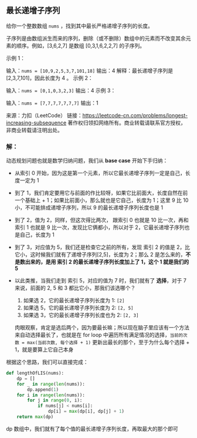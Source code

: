 ## 最长递增子序列

给你一个整数数组 `nums` ，找到其中最长严格递增子序列的长度。

子序列是由数组派生而来的序列，删除（或不删除）数组中的元素而不改变其余元素的顺序。例如，[3,6,2,7] 是数组 [0,3,1,6,2,2,7] 的子序列。

示例 1：

输入：`nums = [10,9,2,5,3,7,101,18]`
输出：4
解释：最长递增子序列是 [2,3,7,101]，因此长度为 4 。
示例 2：

输入：`nums = [0,1,0,3,2,3]`
输出：4
示例 3：

输入：`nums = [7,7,7,7,7,7,7]`
输出：1

来源：力扣（LeetCode）
链接：https://leetcode-cn.com/problems/longest-increasing-subsequence
著作权归领扣网络所有。商业转载请联系官方授权，非商业转载请注明出处。

### 解：

动态规划问题也就是数学归纳问题，我们从 **base case** 开始下手归纳：

- 从索引 0 开始，因为这是第一个元素，所以它最长递增子序列一定是自己，长度一定为 1

- 到了 1，我们肯定要用它与前面的作比较呀，如果它比前面大，长度自然在前一个基础上 + 1；如果比前面小，那么就也是它自己，长度为 1；这里 9 比 10 小，不可能排成递增子序列，所以 9 的最长递增子序列长度也是 1

- 到了 2，值为 2，同样，但这次得比两次， 跟索引 0 也就是 10 比一次，再和索引 1 也就是 9 比一次，发现比它俩都小，所以对于 2，它最长递增子序列也是自己，长度为 1

- 到了 3，对应值为 5，我们还是检查它之前的所有，发现 索引 2 的值是 2，比它小，这时候我们就有了递增子序列[2,5]，长度为 2；那么 2 是怎么来的，**不是数出来的，是用 索引 2 的最长递增子序列长度加上了 1，这个 1 就是我们的 5** 

- 以此类推，当我们走到 索引 5，对应的值为 7 时，我们就有了 **选择**，对于 7 来说，前面的 2, 5 和 3 都比它小，那我们该选哪个？

  1. 如果选 2，它的最长递增子序列长度为 1: `[2]`
  2. 如果选 5，它的最长递增子序列长度为 2: `[2, 5]`
  3. 如果选 3，它的最长递增子序列长度也为 2: `[2, 3]`

  肉眼观察，肯定是选后两个，因为要最长嘛；所以现在脑子里应该有一个方法来自动选择最长了，也就是在 for loop 中遍历所有满足情况的选择，`当前的次数 = max(当前次数, 每个选择 + 1)` 更新出最长的那个，至于为什么每个选择 + 1，就是要算上它自己本身

根据这个思路，我们可以直接完成：

```python
def lengthOfLIS(nums):
    dp = []
    for _ in range(len(nums)):
        dp.append(1)
    for i in range(len(nums)):
        for j in range(0, i):
            if nums[j] < nums[i]:
                dp[i] = max(dp[i], dp[j] + 1)             
    return max(dp)
```

dp 数组中，我们就有了每个值的最长递增子序列长度，再取最大的那个即可